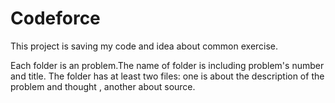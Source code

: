 Codeforce
=========

This project is saving my code and idea about common exercise.

Each folder is an problem.The name of folder is including problem's number and title.
The folder has at least two files: one is about the description of the problem and thought , another about source.

